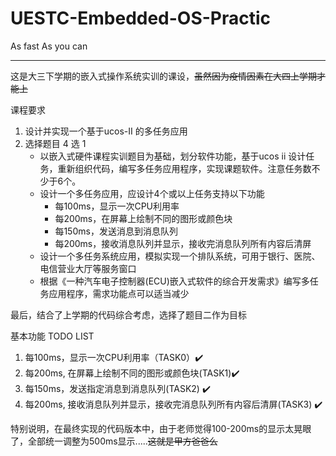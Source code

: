 # UESTC-Embedded-OS-Practic
As fast As you can

---
这是大三下学期的嵌入式操作系统实训的课设，~~虽然因为疫情因素在大四上学期才能上~~

课程要求
1. 设计并实现一个基于ucos-II 的多任务应用
2. 选择题目 4 选 1
    - 以嵌入式硬件课程实训题目为基础，划分软件功能，基于ucos ii 设计任务，重新组织代码，编写多任务应用程序，实现课题软件。注意任务数不少于6个。
    - 设计一个多任务应用，应设计4个或以上任务支持以下功能
        - 每100ms，显示一次CPU利用率
        - 每200ms，在屏幕上绘制不同的图形或颜色块
        - 每150ms，发送消息到消息队列
        - 每200ms，接收消息队列并显示，接收完消息队列所有内容后清屏
    - 设计一个多任务系统应用，模拟实现一个排队系统，可用于银行、医院、电信营业大厅等服务窗口
    - 根据《一种汽车电子控制器(ECU)嵌入式软件的综合开发需求》编写多任务应用程序，需求功能点可以适当减少


最后，结合了上学期的代码综合考虑，选择了题目二作为目标

基本功能 TODO LIST
1. 每100ms，显示一次CPU利用率（TASK0）:heavy_check_mark:
2. 每200ms, 在屏幕上绘制不同的图形或颜色块(TASK1):heavy_check_mark:
3. 每150ms，发送指定消息到消息队列(TASK2) :heavy_check_mark:
4. 每200ms, 接收消息队列并显示，接收完消息队列所有内容后清屏(TASK3) :heavy_check_mark:

特别说明，在最终实现的代码版本中，由于老师觉得100-200ms的显示太晃眼了，全部统一调整为500ms显示.....~~这就是甲方爸爸么~~
